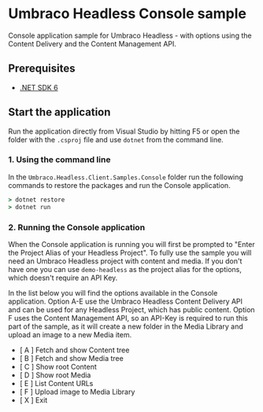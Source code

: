 # Umbraco Headless Console sample

Console application sample for Umbraco Headless - with options using the Content Delivery and the Content Management API.

## Prerequisites

- [.NET SDK 6](https://dotnet.microsoft.com/en-us/download/dotnet/6.0)

## Start the application

Run the application directly from Visual Studio by hitting F5 or open the folder with the `.csproj` file and use `dotnet` from the command line.

### 1. Using the command line

In the `Umbraco.Headless.Client.Samples.Console` folder run the following commands to restore the packages and run the Console application.

```bat
> dotnet restore
> dotnet run
```

### 2. Running the Console application

When the Console application is running you will first be prompted to "Enter the Project Alias of your Headless Project". To fully use the sample you will need an Umbraco Headless project with content and media. If you don't have one you can use `demo-headless` as the project alias for the options, which doesn't require an API Key.

In the list below you will find the options available in the Console application. Option A-E use the Umbraco Headless Content Delivery API and can be used for any Headless Project, which has public content. Option F uses the Content Management API, so an API-Key is required to run this part of the sample, as it will create a new folder in the Media Library and upload an image to a new Media item.

- [ A ] Fetch and show Content tree
- [ B ] Fetch and show Media tree
- [ C ] Show root Content
- [ D ] Show root Media
- [ E ] List Content URLs
- [ F ] Upload image to Media Library
- [ X ] Exit
